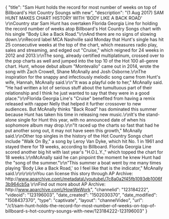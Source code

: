 {
    "title": "Sam Hunt holds the record for most number of weeks on top of Billboard's Hot Country Soungs with new",
    "description": "(1 Aug 2017) SAM HUNT MAKES CHART HISTORY WITH 'BODY LIKE A BACK ROAD' \r\nCountry star Sam Hunt has overtaken Florida Georgia Line for holding the record number of weeks atop Billboard's Hot Country Songs chart with his single \"Body Like a Back Road.\"\r\nAnd there are no signs of slowing down.\r\nRecord label MCA Nashville said Monday that Hunt's single has hit 25 consecutive weeks at the top of the chart, which measures radio play, sales and streaming, and edged out \"Cruise,\" which reigned for 24 weeks in 2012 and 2013.\r\nThe song, already certified multiplatinum, crossed over to the pop charts as well and jumped into the top 10 of the Hot 100 all-genre chart. Hunt, whose debut album \"Montevallo\" came out in 2014, wrote the song with Zach Crowell, Shane McAnally and Josh Osborne.\r\nThe inspiration for the snappy and infectiously melodic song came from Hunt's wife, Hannah, McAnally said.\r\n\"It was a playful ode to her,\" McAnally said. \"He had written a lot of serious stuff about the tumultuous part of their relationship and I think he just wanted to say that they were in a good place.\"\r\nFlorida Georgia Line's \"Cruise\" benefited from having a remix released with rapper Nelly that helped it further crossover to new audiences. But McAnally thinks \"Back Road\" has dominated this summer because Hunt has taken his time in releasing new music.\r\nIt's the stand-alone single for Hunt this year, with no announced date of when his sophomore album may drop.\r\n\"It raced up the charts so fast that had he put another song out, it may not have seen this growth,\" McAnally said.\r\nOther top singles in the history of the Hot Country Songs chart include \"Walk On By,\" a song by Leroy Van Dyke, which hit No. 1 in 1961 and stayed there for 19 weeks, according to Billboard. Florida Georgia Line scored another big hit with last year's \"H.O.L.Y.,\" which topped the chart for 18 weeks.\r\nMcAnally said he can pinpoint the moment he knew Hunt had the \"song of the summer.\"\r\n\"This summer a boat went by me many times playing 'Body Like a Back Road,' so I feel like that is the indicator,\" McAnally said.\r\n\r\n\r\nYou can license this story through AP Archive: http:\/\/www.aparchive.com\/metadata\/youtube\/7c8a0a2f45fb1093db1006f3b964cb5a \r\nFind out more about AP Archive: http:\/\/www.aparchive.com\/HowWeWork",
    "channelid": "123184222",
    "videoid": "123196003",
    "date_created": "1502030370",
    "date_modified": "1508437370",
    "type": "captivate",
    "layout": "channelVideo",
    "url": "\/c1\/sam-hunt-holds-the-record-for-most-number-of-weeks-on-top-of-billboard-s-hot-country-soungs-with-new\/123184222-123196003"
}